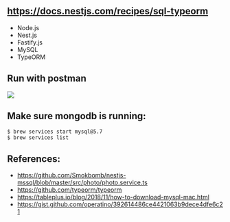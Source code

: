## https://docs.nestjs.com/recipes/sql-typeorm

- Node.js
- Nest.js
- Fastify.js
- MySQL
- TypeORM

## Run with postman

![](https://raw.githubusercontent.com/jerrythimothyj/nest-api/nest-mysql/postman_screenshot.png)


## Make sure mongodb is running:

```
$ brew services start mysql@5.7
$ brew services list
```

## References:
- https://github.com/Smokbomb/nestjs-mssql/blob/master/src/photo/photo.service.ts
- https://github.com/typeorm/typeorm
- https://tableplus.io/blog/2018/11/how-to-download-mysql-mac.html
- https://gist.github.com/operatino/392614486ce4421063b9dece4dfe6c21
